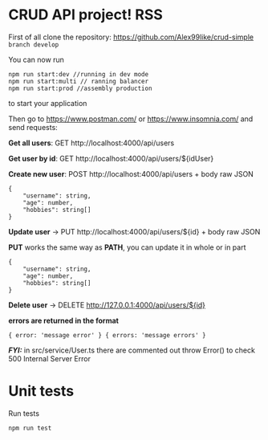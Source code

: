 # CRUD API project! RSS

First of all clone the repository:  https://github.com/Alex99like/crud-simple `branch develop`

You can now run

```
npm run start:dev //running in dev mode
npm run start:multi // ranning balancer
npm run start:prod //assembly production
```

to start your application

Then go to https://www.postman.com/ or https://www.insomnia.com/ and send requests:

**Get all users**: GET http://localhost:4000/api/users

**Get user by id**: GET http://localhost:4000/api/users/${idUser} 

**Create new user**: POST http://localhost:4000/api/users + body raw JSON
```
{
    "username": string,
    "age": number,
    "hobbies": string[]
}
```

**Update user** -> PUT http://localhost:4000/api/users/${id} + body raw JSON

**PUT** works the same way as **PATH**, you can update it in whole or in part

```
{
    "username": string,
    "age": number,
    "hobbies": string[]
}
```

**Delete user** -> DELETE http://127.0.0.1:4000/api/users/${id}

**errors are returned in the format**
```
{ error: 'message error' } { errors: 'message errors' }
```

***FYI:*** in src/service/User.ts there are commented out throw Error() to check 500 Internal Server Error

>
>

# Unit tests

Run tests

```
npm run test
```
